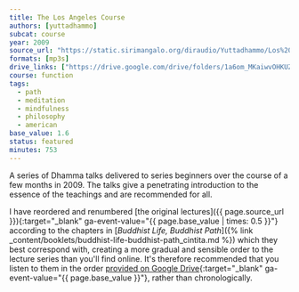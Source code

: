 ```yaml
---
title: The Los Angeles Course
authors: [yuttadhammo]
subcat: course
year: 2009
source_url: "https://static.sirimangalo.org/diraudio/Yuttadhammo/Los%20Angeles%20Course/"
formats: [mp3s]
drive_links: ["https://drive.google.com/drive/folders/1a6om_MKaiwvOHKUZMS-6pUEBAhAwtL06"]
course: function
tags: 
  - path
  - meditation
  - mindfulness
  - philosophy
  - american
base_value: 1.6
status: featured
minutes: 753
---
```


A series of Dhamma talks delivered to series beginners over the course of a few months in 2009. The talks give a penetrating introduction to the essence of the teachings and are recommended for all.

I have reordered and renumbered [the original lectures]({{ page.source_url }}){:target="_blank" ga-event-value="{{ page.base_value | times: 0.5 }}"} according to the chapters in [_Buddhist Life, Buddhist Path_]({% link _content/booklets/buddhist-life-buddhist-path_cintita.md %}) which they best correspond with, creating a more gradual and sensible order to the lecture series than you'll find online. It's therefore recommended that you listen to them in the order [provided on Google Drive](https://drive.google.com/drive/folders/1a6om_MKaiwvOHKUZMS-6pUEBAhAwtL06){:target="_blank" ga-event-value="{{ page.base_value }}"}, rather than chronologically.
